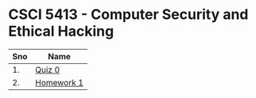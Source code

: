 # CSCI 5413 - Computer Security and Ethical Hacking

| Sno | Name                                   |
| --- | -------------------------------------- |
| 1.  | [Quiz 0](quiz_0/quiz_0.md)             |
| 2.  | [Homework 1](homework_1/homework_1.md) |
